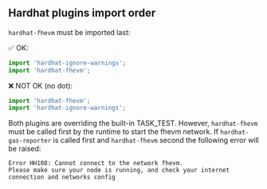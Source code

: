 ## Hardhat plugins import order

`hardhat-fhevm` must be imported last:

✅ OK:
```js
import 'hardhat-ignore-warnings';
import 'hardhat-fhevm';
```

❌ NOT OK (no dot):

```js
import 'hardhat-fhevm';
import 'hardhat-ignore-warnings';
```

Both plugins are overriding the built-in TASK_TEST. However, `hardhat-fhevm` must be called first by the runtime to start the fhevm network.
If `hardhat-gas-reporter` is called first and `hardhat-fhevm` second the following error will be raised:

```
Error HH108: Cannot connect to the network fhevm.
Please make sure your node is running, and check your internet connection and networks config
```


